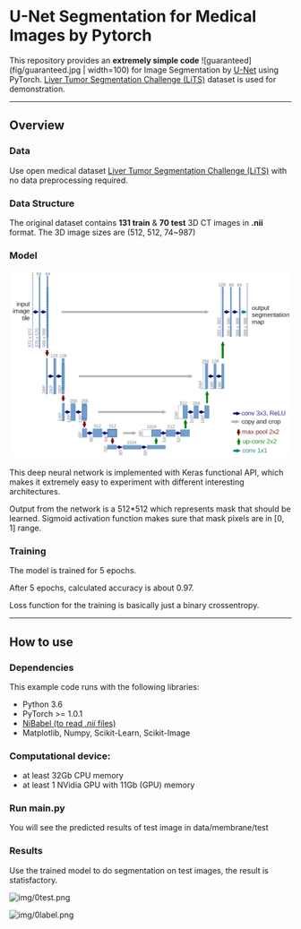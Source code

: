 # U-Net Segmentation for Medical Images by Pytorch

This repository provides an **extremely simple code** ![guaranteed](fig/guaranteed.jpg | width=100) for Image Segmentation by [U-Net](http://lmb.informatik.uni-freiburg.de/people/ronneber/u-net/) using PyTorch. [Liver Tumor Segmentation Challenge (LiTS)](https://competitions.codalab.org/competitions/17094) dataset is used for demonstration.

---

## Overview

### Data

Use open medical dataset [Liver Tumor Segmentation Challenge (LiTS)](https://competitions.codalab.org/competitions/17094) with no data preprocessing required.


### Data Structure
The original dataset contains **131 train** & **70 test** 3D CT images in **.nii** format. The 3D image sizes are (512, 512, 74\~987)


### Model

![fig/unet.png](fig/unet.png)

This deep neural network is implemented with Keras functional API, which makes it extremely easy to experiment with different interesting architectures.

Output from the network is a 512*512 which represents mask that should be learned. Sigmoid activation function
makes sure that mask pixels are in \[0, 1\] range.

### Training

The model is trained for 5 epochs.

After 5 epochs, calculated accuracy is about 0.97.

Loss function for the training is basically just a binary crossentropy.


---

## How to use

### Dependencies

This example code runs with the following libraries:

* Python 3.6
* PyTorch >= 1.0.1
* [NiBabel (to read *.nii* files)](https://nipy.org/nibabel/)
* Matplotlib, Numpy, Scikit-Learn, Scikit-Image

### Computational device:
* at least 32Gb CPU memory
* at least 1 NVidia GPU with 11Gb (GPU) memory








### Run main.py

You will see the predicted results of test image in data/membrane/test




### Results

Use the trained model to do segmentation on test images, the result is statisfactory.

![img/0test.png](img/0test.png)

![img/0label.png](img/0label.png)

